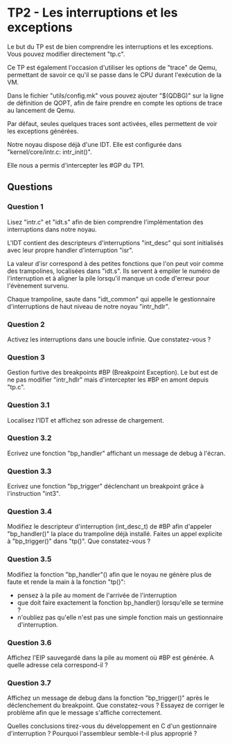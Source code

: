 # TP2 - Les interruptions et les exceptions

Le but du TP est de bien comprendre les interruptions et les exceptions. Vous pouvez modifier directement "tp.c".

Ce TP est également l'occasion d'utiliser les options de "trace" de Qemu, permettant de savoir ce qu'il se passe dans le CPU durant l'exécution de la VM.

Dans le fichier "utils/config.mk" vous pouvez ajouter "$(QDBG)" sur la ligne de définition de QOPT, afin de faire prendre en compte les options de trace au lancement de Qemu.

Par défaut, seules quelques traces sont activées, elles permettent de voir les exceptions générées.

Notre noyau dispose déjà d'une IDT. Elle est configurée dans "kernel/core/intr.c: intr_init()".

Elle nous a permis d'intercepter les #GP du TP1.


## Questions

### Question 1

Lisez "intr.c" et "idt.s" afin de bien comprendre l'implémentation des interruptions dans notre noyau.

L'IDT contient des descripteurs d'interruptions "int_desc" qui sont initialisés avec leur propre handler d'interruption "isr".

La valeur d'isr correspond à des petites fonctions que l'on peut voir comme des trampolines, localisées dans "idt.s". Ils servent à empiler le numéro de l'interruption et à aligner la pile lorsqu'il manque un code d'erreur pour l'évènement survenu.

Chaque trampoline, saute dans "idt_common" qui appelle le gestionnaire d'interruptions de haut niveau de notre noyau "intr_hdlr".

### Question 2

Activez les interruptions dans une boucle infinie. Que constatez-vous ?

### Question 3

Gestion furtive des breakpoints #BP (Breakpoint Exception). Le but est de ne pas modifier "intr_hdlr" mais d'intercepter les #BP en amont depuis "tp.c".

### Question 3.1

Localisez l'IDT et affichez son adresse de chargement.

### Question 3.2

Ecrivez une fonction "bp_handler" affichant un message de debug à l'écran.

### Question 3.3

Ecrivez une fonction "bp_trigger" déclenchant un breakpoint grâce à l'instruction "int3".

### Question 3.4

Modifiez le descripteur d'interruption (int_desc_t) de #BP afin d'appeler "bp_handler()" la place du trampoline déjà installé. Faites un appel explicite à "bp_trigger()" dans "tp()". Que constatez-vous ?

### Question 3.5

Modifiez la fonction "bp_handler"() afin que le noyau ne génère plus de faute et rende la main à la fonction "tp()":
 - pensez à la pile au moment de l'arrivée de l'interruption
 - que doit faire exactement la fonction bp_handler() lorsqu'elle se termine ?
 - n'oubliez pas qu'elle n'est pas une simple fonction mais un gestionnaire d'interruption.

### Question 3.6

Affichez l'EIP sauvegardé dans la pile au moment où #BP est générée. A quelle adresse cela correspond-il ?

### Question 3.7

Affichez un message de debug dans la fonction "bp_trigger()" après le déclenchement du breakpoint. Que constatez-vous ? Essayez de corriger le problème afin que le message s'affiche correctement.

Quelles conclusions tirez-vous du développement en C d'un gestionnaire d'interruption ? Pourquoi l'assembleur semble-t-il plus approprié ?
